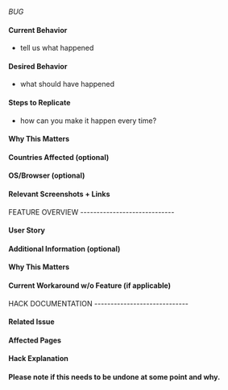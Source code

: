 _BUG_
#### Current Behavior
- tell us what happened

#### Desired Behavior
- what should have happened

#### Steps to Replicate
- how can you make it happen every time?

#### Why This Matters

#### Countries Affected (optional)

#### OS/Browser (optional)

#### Relevant Screenshots + Links

FEATURE OVERVIEW  -----------------------------
#### User Story

#### Additional Information (optional)

#### Why This Matters

#### Current Workaround w/o Feature (if applicable)

HACK DOCUMENTATION -----------------------------
#### Related Issue #

#### Affected Pages

#### Hack Explanation

#### Please note if this needs to be undone at some point and why.
